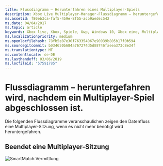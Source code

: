 ```yaml
---
title: Flussdiagramm – Herunterfahren eines Multiplayer-Spiels
description: Xbox Live Multiplayer-Manager-Flussdiagramm – heruntergefahren, nachdem ein Multiplayer-Spiel abgeschlossen ist.
ms.assetid: f80eb3ca-faf5-459e-8f55-acb9aedec542
ms.date: 04/04/2017
ms.topic: article
keywords: Xbox live, Xbox, Spiele, Uwp, Windows 10, Xbox eine, Multiplayer-Manager, Flussdiagramm
ms.localizationpriority: medium
ms.openlocfilehash: 78fb5e87e30f763354067e90039b805b17f0b594
ms.sourcegitcommit: b034650b684a767274d5d88746faeea373c8e34f
ms.translationtype: MT
ms.contentlocale: de-DE
ms.lasthandoff: 03/06/2019
ms.locfileid: "57591785"
---
```

# <a name="flowchart---shut-down-after-a-multiplayer-game-is-complete"></a>Flussdiagramm – heruntergefahren wird, nachdem ein Multiplayer-Spiel abgeschlossen ist.

Die folgenden Flussdiagramme veranschaulichen zeigen den Datenfluss eine Multiplayer-Sitzung, wenn es nicht mehr benötigt wird heruntergefahren.

## <a name="shut-down-a-multiplayer-session"></a>Beendet eine Multiplayer-Sitzung

![SmartMatch Vermittlung](../../../images/multiplayer/mpm-shut-down.png)
